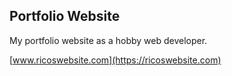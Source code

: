 ## Portfolio Website

My portfolio website as a hobby web developer.

[www.ricoswebsite.com](https://ricoswebsite.com)
